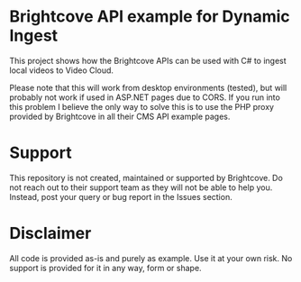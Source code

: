 # Brightcove API example for Dynamic Ingest

This project shows how the Brightcove APIs can be used with C# to ingest local videos to Video Cloud.

Please note that this will work from desktop environments (tested), but will probably not work if used in ASP.NET pages due to CORS. If you run into this problem I believe the only way to solve this is to use the PHP proxy provided by Brightcove in all their CMS API example pages.

# Support

This repository is not created, maintained or supported by Brightcove. Do not reach out to their support team as they will not be able to help you. Instead, post your query or bug report in the Issues section.

# Disclaimer

All code is provided as-is and purely as example. Use it at your own risk. No support is provided for it in any way, form or shape.
